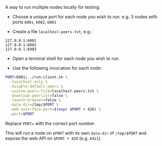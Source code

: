 A way to run multiple nodes locally for testing:


* Choose a unique port for each node you wish to run.  e.g. 3 nodes with ports `6001`, `6002`, `6003`

* Create a file `localhost-peers.txt`, e.g.:

```
127.0.0.1:6001
127.0.0.1:6002
127.0.0.1:6003
```

* Open a terminal shell for each node you wish to run.

* Use the following invocation for each node:

```sh
PORT=6001; ./run-client.sh \
  -localhost-only \
  -disable-default-peers \
  -custom-peers-file=localhost-peers.txt \
  -download-peerlist=false \
  -launch-browser=false \
  -data-dir=/tmp/$PORT \
  -web-interface-port=$(expr $PORT + 420) \
  -port=$PORT
```

Replace `PORT=` with the correct port number.

This will run a node on `$PORT` with its own `data-dir` of `/tmp/$PORT` and expose the web API on `$PORT + 420` (e.g. `6421`).